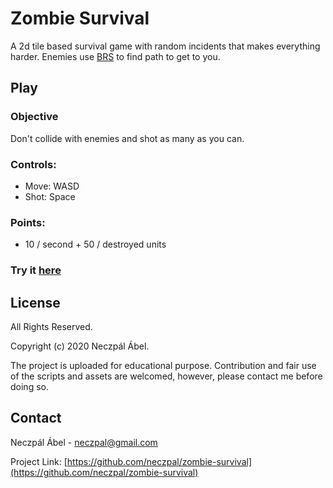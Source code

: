 
# Zombie Survival

A 2d tile based survival game with random incidents
that makes everything harder. Enemies use 
[BRS](https://en.wikipedia.org/wiki/Breadth-first_search)
to find path to get to you.

## Play 

### Objective
  Don't collide with enemies and shot
   as many as you can.
   
 
### Controls:
  * Move: WASD
  * Shot: Space

### Points:
  * 10 / second + 50 / destroyed units
     
### Try it [here](https://neczpal.github.io/zombie-survival/)

## License

All Rights Reserved.

Copyright (c) 2020 Neczpál Ábel.

The project is uploaded for educational purpose.
Contribution and fair use of the scripts and assets are welcomed,
however, please contact me before doing so.


## Contact

Neczpál Ábel - [neczpal@gmail.com](mailto:neczpal@gmail.com)

Project Link: [https://github.com/neczpal/zombie-survival](https://github.com/neczpal/zombie-survival)